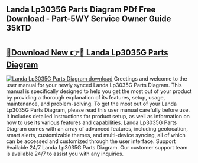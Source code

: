 ## Landa Lp3035G Parts Diagram PDf Free Download - Part-5WY Service Owner Guide 35kTD

# <h2><a href="http://dfsmhq.blite.top/?on=Landa+Lp3035G+Parts+Diagram">🔗Download New 👉🔴 Landa Lp3035G Parts Diagram</a></h2>

[![Landa Lp3035G Parts Diagram download](https://i.imgur.com/lujVjoI.png)](http://dfsmhq.blite.top/?on=Landa+Lp3035G+Parts+Diagram)
Greetings and welcome to the user manual for your newly synced Landa Lp3035G Parts Diagram. This manual is specifically designed to help you get the most out of your product by providing a thorough explanation of its features, setup, usage, maintenance, and problem-solving. To get the most out of your Landa Lp3035G Parts Diagram, please read this user manual carefully before use. It includes detailed instructions for product setup, as well as information on how to use its various features and capabilities. Landa Lp3035G Parts Diagram comes with an array of advanced features, including geolocation, smart alerts, customizable themes, and multi-device syncing, all of which can be accessed and customized through the user interface. Support Available 24/7 Landa Lp3035G Parts Diagram. Our customer support team is available 24/7 to assist you with any inquiries.
